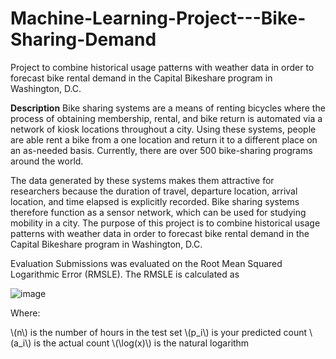 # Machine-Learning-Project---Bike-Sharing-Demand
Project to combine historical usage patterns with weather data in order to forecast bike rental demand in the Capital Bikeshare program in Washington, D.C.

**Description**
Bike sharing systems are a means of renting bicycles where the process of obtaining membership, rental, and bike return is automated via a network of kiosk locations throughout a city. Using these systems, people are able rent a bike from a one location and return it to a different place on an as-needed basis. Currently, there are over 500 bike-sharing programs around the world.

The data generated by these systems makes them attractive for researchers because the duration of travel, departure location, arrival location, and time elapsed is explicitly recorded. Bike sharing systems therefore function as a sensor network, which can be used for studying mobility in a city. The purpose of this project is to combine historical usage patterns with weather data in order to forecast bike rental demand in the Capital Bikeshare program in Washington, D.C.

Evaluation
Submissions was evaluated on the Root Mean Squared Logarithmic Error (RMSLE). The RMSLE is calculated as

![image](https://github.com/user-attachments/assets/b2178f54-1147-49ce-9b98-b7bb854053d2)


Where:

\\(n\\) is the number of hours in the test set
\\(p_i\\) is your predicted count
\\(a_i\\) is the actual count
\\(\log(x)\\) is the natural logarithm
